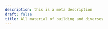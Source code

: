 ```yaml
---
description: this is a meta description
draft: false
title: All material of building and diverses
---
```



